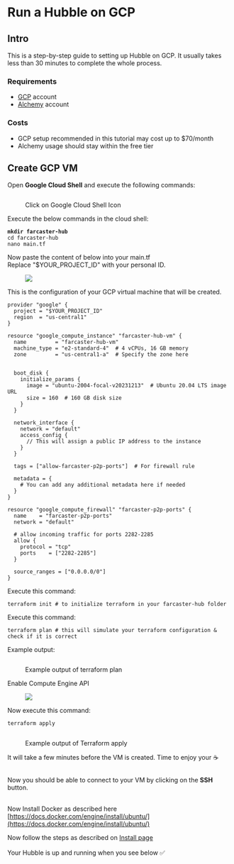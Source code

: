 # Run a Hubble on GCP

## Intro

This is a step-by-step guide to setting up Hubble on GCP.
It usually takes less than 30 minutes to complete the whole process.

### Requirements

- [GCP](https://console.cloud.google.com/) account
- [Alchemy](https://www.alchemy.com/) account

### Costs

- GCP setup recommended in this tutorial may cost up to $70/month
- Alchemy usage should stay within the free tier

## Create GCP VM

Open **Google Cloud Shell** and execute the following commands:

<figure><img src="/assets/google_cloud_shell.png" alt=""><figcaption><p>Click on Google Cloud Shell Icon</p></figcaption></figure>

Execute the below commands in the cloud shell:

<pre><code><strong>mkdir farcaster-hub
</strong>cd farcaster-hub
nano main.tf
</code></pre>

Now paste the content of below into your main.tf \
Replace "$YOUR_PROJECT_ID" with your personal ID.

<figure><img src="/assets/gcp_project_id.png" /></figure>

This is the configuration of your GCP virtual machine that will be created.

```
provider "google" {
  project = "$YOUR_PROJECT_ID"
  region  = "us-central1"
}

resource "google_compute_instance" "farcaster-hub-vm" {
  name         = "farcaster-hub-vm"
  machine_type = "e2-standard-4"  # 4 vCPUs, 16 GB memory
  zone         = "us-central1-a"  # Specify the zone here


  boot_disk {
    initialize_params {
      image = "ubuntu-2004-focal-v20231213"  # Ubuntu 20.04 LTS image URL
      size = 160  # 160 GB disk size
    }
  }

  network_interface {
    network = "default"
    access_config {
      // This will assign a public IP address to the instance
    }
  }

  tags = ["allow-farcaster-p2p-ports"]  # For firewall rule

  metadata = {
    # You can add any additional metadata here if needed
  }
}

resource "google_compute_firewall" "farcaster-p2p-ports" {
  name    = "farcaster-p2p-ports"
  network = "default"

  # allow incoming traffic for ports 2282-2285
  allow {
    protocol = "tcp"
    ports    = ["2282-2285"]
  }

  source_ranges = ["0.0.0.0/0"]
}
```

Execute this command:

```
terraform init # to initialize terraform in your farcaster-hub folder
```

Execute this command:

```
terraform plan # this will simulate your terraform configuration & check if it is correct
```

Example output:

<figure><img src="/assets/gcp_terraform_plan.png" alt=""><figcaption><p>Example output of terraform plan</p></figcaption></figure>

Enable Compute Engine API

<figure><img src="/assets/gcp_compute_engine_api.png" /></figure>

Now execute this command:

```bash
terraform apply
```

<figure><img src="/assets/gcp_terraform_apply.png" alt=""><figcaption><p>Example output of Terraform apply</p></figcaption></figure>

It will take a few minutes before the VM is created. Time to enjoy your :coffee:

<figure><img src="/assets/gcp_vm_overview.png" alt=""><figcaption></figcaption></figure>

Now you should be able to connect to your VM by clicking on the **SSH** button.

\
Now Install Docker as described here [https://docs.docker.com/engine/install/ubuntu/](https://docs.docker.com/engine/install/ubuntu/)

Now follow the steps as described on [Install page](../install.md) \
\
Your Hubble is up and running when you see below :white_check_mark:

<figure><img src="/assets/gcp_hubble_running.png" alt=""><figcaption></figcaption></figure>
